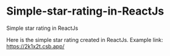# Simple-star-rating-in-ReactJs
Simple star rating in ReactJs

Here is the simple star rating created in ReactJs.
Example link: https://2k1x2t.csb.app/
